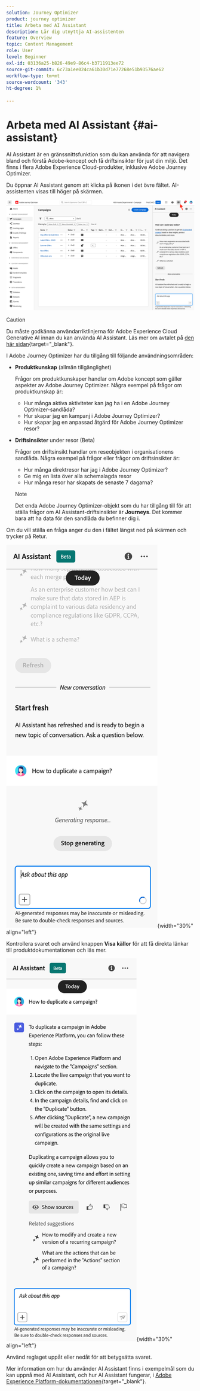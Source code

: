 ```yaml
---
solution: Journey Optimizer
product: journey optimizer
title: Arbeta med AI Assistant
description: Lär dig utnyttja AI-assistenten
feature: Overview
topic: Content Management
role: User
level: Beginner
exl-id: 03136a25-b826-49e9-86c4-b3711913ee72
source-git-commit: 6c73a1ee024ca61b30d71e77268e51b93576ae62
workflow-type: tm+mt
source-wordcount: '343'
ht-degree: 1%

---
```


# Arbeta med AI Assistant {#ai-assistant}

AI Assistant är en gränssnittsfunktion som du kan använda för att navigera bland och förstå Adobe-koncept och få driftsinsikter för just din miljö. Det finns i flera Adobe Experience Cloud-produkter, inklusive Adobe Journey Optimizer.

Du öppnar AI Assistant genom att klicka på ikonen i det övre fältet. AI-assistenten visas till höger på skärmen.

![](assets/do-not-localize/ai-assistant-open.png)


>[!CAUTION]
>
>Du måste godkänna användarriktlinjerna för Adobe Experience Cloud Generative AI innan du kan använda AI Assistant. Läs mer om avtalet på [den här sidan](https://experienceleague.adobe.com/en/docs/experience-platform/ai-assistant/home){target="_blank"}.

I Adobe Journey Optimizer har du tillgång till följande användningsområden:

* **Produktkunskap** (allmän tillgänglighet)

  Frågor om produktkunskaper handlar om Adobe koncept som gäller aspekter av Adobe Journey Optimizer. Några exempel på frågor om produktkunskap är:

   * Hur många aktiva aktiviteter kan jag ha i en Adobe Journey Optimizer-sandlåda?
   * Hur skapar jag en kampanj i Adobe Journey Optimizer?
   * Hur skapar jag en anpassad åtgärd för Adobe Journey Optimizer resor?


* **Driftsinsikter** under resor (Beta)

  Frågor om driftsinsikt handlar om reseobjekten i organisationens sandlåda. Några exempel på frågor eller frågor om driftsinsikter är:

   * Hur många direktresor har jag i Adobe Journey Optimizer?
   * Ge mig en lista över alla schemalagda resor
   * Hur många resor har skapats de senaste 7 dagarna?

  >[!NOTE]
  >
  >Det enda Adobe Journey Optimizer-objekt som du har tillgång till för att ställa frågor om AI Assistant-driftsinsikter är **Journeys**. Det kommer bara att ha data för den sandlåda du befinner dig i.


Om du vill ställa en fråga anger du den i fältet längst ned på skärmen och trycker på Retur.

![](assets/do-not-localize/ai-assistant-ask.png){width="30%" align="left"}

Kontrollera svaret och använd knappen **Visa källor** för att få direkta länkar till produktdokumentationen och läs mer.

![](assets/do-not-localize/ai-assistant-answer.png){width="30%" align="left"}

Använd reglaget uppåt eller nedåt för att betygsätta svaret.

Mer information om hur du använder AI Assistant finns i exempelmål som du kan uppnå med AI Assistant, och hur AI Assistant fungerar, i [Adobe Experience Platform-dokumentationen](https://experienceleague.adobe.com/en/docs/experience-platform/ai-assistant/home){target="_blank"}.
